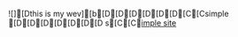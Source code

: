 ![][Dthis is my wev][b[D[D[D[D[D[D[C[Csimple [D[D[D[D[D[D[D s[C[C[imple site ](my-ecom.gif)
